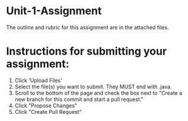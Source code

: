# Unit-1-Assignment

The outline and rubric for this assignment are in the attached files. 

# Instructions for submitting your assignment:

1. Click 'Upload Files'
2. Select the file(s) you want to submit. They MUST end with .java.
3. Scroll to the bottom of the page and check the box next to 
   "Create a new branch for this commit and start a pull request."
4. Click "Propose Changes"
5. Click "Create Pull Request"
